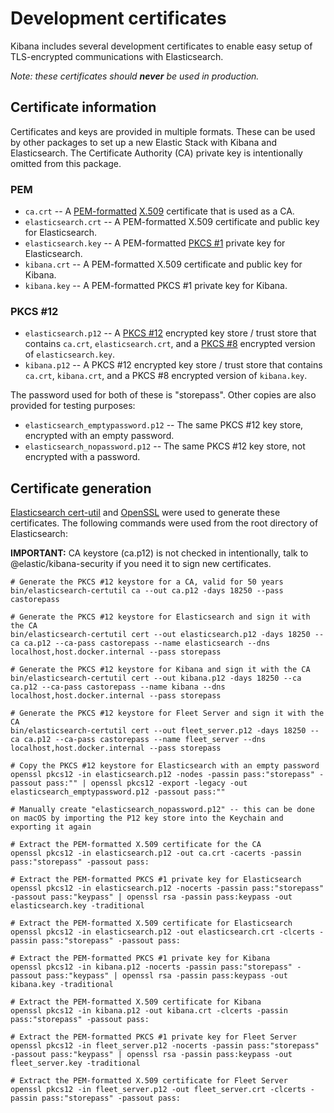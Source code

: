 # Development certificates

Kibana includes several development certificates to enable easy setup of TLS-encrypted communications with Elasticsearch.

_Note: these certificates should **never** be used in production._

## Certificate information

Certificates and keys are provided in multiple formats. These can be used by other packages to set up a new Elastic Stack with Kibana and Elasticsearch. The Certificate Authority (CA) private key is intentionally omitted from this package.

### PEM 

* `ca.crt` -- A [PEM-formatted](https://tools.ietf.org/html/rfc1421) [X.509](https://tools.ietf.org/html/rfc5280) certificate that is used as a CA.
* `elasticsearch.crt` -- A PEM-formatted X.509 certificate and public key for Elasticsearch.
* `elasticsearch.key` -- A PEM-formatted [PKCS #1](https://tools.ietf.org/html/rfc8017) private key for Elasticsearch.
* `kibana.crt` -- A PEM-formatted X.509 certificate and public key for Kibana.
* `kibana.key` -- A PEM-formatted PKCS #1 private key for Kibana.

### PKCS #12

* `elasticsearch.p12` -- A [PKCS #12](https://tools.ietf.org/html/rfc7292) encrypted key store / trust store that contains `ca.crt`, `elasticsearch.crt`, and a [PKCS #8](https://tools.ietf.org/html/rfc5208) encrypted version of `elasticsearch.key`.
* `kibana.p12` -- A PKCS #12 encrypted key store / trust store that contains `ca.crt`, `kibana.crt`, and a PKCS #8 encrypted version of `kibana.key`.

The password used for both of these is "storepass". Other copies are also provided for testing purposes:

* `elasticsearch_emptypassword.p12` -- The same PKCS #12 key store, encrypted with an empty password.
* `elasticsearch_nopassword.p12` -- The same PKCS #12 key store, not encrypted with a password.

## Certificate generation

[Elasticsearch cert-util](https://www.elastic.co/guide/en/elasticsearch/reference/current/certutil.html) and [OpenSSL](https://www.openssl.org/) were used to generate these certificates. The following commands were used from the root directory of Elasticsearch:

__IMPORTANT:__ CA keystore (ca.p12) is not checked in intentionally, talk to @elastic/kibana-security if you need it to sign new certificates.

```
# Generate the PKCS #12 keystore for a CA, valid for 50 years
bin/elasticsearch-certutil ca --out ca.p12 -days 18250 --pass castorepass

# Generate the PKCS #12 keystore for Elasticsearch and sign it with the CA
bin/elasticsearch-certutil cert --out elasticsearch.p12 -days 18250 --ca ca.p12 --ca-pass castorepass --name elasticsearch --dns localhost,host.docker.internal --pass storepass

# Generate the PKCS #12 keystore for Kibana and sign it with the CA
bin/elasticsearch-certutil cert --out kibana.p12 -days 18250 --ca ca.p12 --ca-pass castorepass --name kibana --dns localhost,host.docker.internal --pass storepass

# Generate the PKCS #12 keystore for Fleet Server and sign it with the CA
bin/elasticsearch-certutil cert --out fleet_server.p12 -days 18250 --ca ca.p12 --ca-pass castorepass --name fleet_server --dns localhost,host.docker.internal --pass storepass

# Copy the PKCS #12 keystore for Elasticsearch with an empty password
openssl pkcs12 -in elasticsearch.p12 -nodes -passin pass:"storepass" -passout pass:"" | openssl pkcs12 -export -legacy -out elasticsearch_emptypassword.p12 -passout pass:""

# Manually create "elasticsearch_nopassword.p12" -- this can be done on macOS by importing the P12 key store into the Keychain and exporting it again

# Extract the PEM-formatted X.509 certificate for the CA
openssl pkcs12 -in elasticsearch.p12 -out ca.crt -cacerts -passin pass:"storepass" -passout pass:

# Extract the PEM-formatted PKCS #1 private key for Elasticsearch
openssl pkcs12 -in elasticsearch.p12 -nocerts -passin pass:"storepass" -passout pass:"keypass" | openssl rsa -passin pass:keypass -out elasticsearch.key -traditional

# Extract the PEM-formatted X.509 certificate for Elasticsearch
openssl pkcs12 -in elasticsearch.p12 -out elasticsearch.crt -clcerts -passin pass:"storepass" -passout pass:

# Extract the PEM-formatted PKCS #1 private key for Kibana
openssl pkcs12 -in kibana.p12 -nocerts -passin pass:"storepass" -passout pass:"keypass" | openssl rsa -passin pass:keypass -out kibana.key -traditional

# Extract the PEM-formatted X.509 certificate for Kibana
openssl pkcs12 -in kibana.p12 -out kibana.crt -clcerts -passin pass:"storepass" -passout pass:

# Extract the PEM-formatted PKCS #1 private key for Fleet Server
openssl pkcs12 -in fleet_server.p12 -nocerts -passin pass:"storepass" -passout pass:"keypass" | openssl rsa -passin pass:keypass -out fleet_server.key -traditional

# Extract the PEM-formatted X.509 certificate for Fleet Server
openssl pkcs12 -in fleet_server.p12 -out fleet_server.crt -clcerts -passin pass:"storepass" -passout pass:
```
